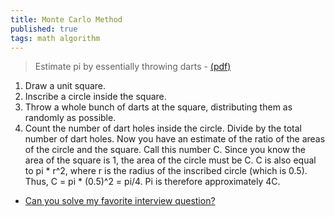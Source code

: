 ```yaml
---
title: Monte Carlo Method
published: true
tags: math algorithm
---
```

> Estimate pi by essentially throwing darts - [(pdf)](http://library.lanl.gov/cgi-bin/getfile?00326866.pdf)

1. Draw a unit square.
2. Inscribe a circle inside the square.
3. Throw a whole bunch of darts at the square, distributing them as randomly as possible.
4. Count the number of dart holes inside the circle. Divide by the total number of dart holes. Now you have an estimate of the ratio of the areas of the circle and the square. Call this number C. Since you know the area of the square is 1, the area of the circle must be C. C is also equal to pi * r^2, where r is the radius of the inscribed circle (which is 0.5). Thus, C = pi * (0.5)^2 = pi/4. Pi is therefore approximately 4C.

- [Can you solve my favorite interview question?](https://www.youtube.com/watch?v=pvimAM_SLic)